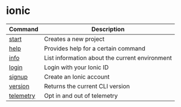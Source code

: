 
# ionic

Command | Description
------- | -----------
[start](start.md) | Creates a new project
[help](help.md) | Provides help for a certain command
[info](info.md) | List information about the current environment
[login](login.md) | Login with your Ionic ID
[signup](signup.md) | Create an Ionic account
[version](version.md) | Returns the current CLI version
[telemetry](telemetry.md) | Opt in and out of telemetry
